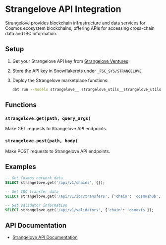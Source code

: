 # Strangelove API Integration

Strangelove provides blockchain infrastructure and data services for Cosmos ecosystem blockchains, offering APIs for accessing cross-chain data and IBC information.

## Setup

1. Get your Strangelove API key from [Strangelove Ventures](https://strangelove.ventures/)

2. Store the API key in Snowflakerets under `_FSC_SYS/STRANGELOVE`

3. Deploy the Strangelove marketplace functions:
   ```bash
   dbt run --models strangelove__ strangelove_utils__strangelove_utils
   ```

## Functions

### `strangelove.get(path, query_args)`
Make GET requests to Strangelove API endpoints.

### `strangelove.post(path, body)`
Make POST requests to Strangelove API endpoints.

## Examples

```sql
-- Get Cosmos network data
SELECT strangelove.get('/api/v1/chains', {});

-- Get IBC transfer data
SELECT strangelove.get('/api/v1/ibc/transfers', {'chain': 'cosmoshub', 'limit': 100});

-- Get validator information
SELECT strangelove.get('/api/v1/validators', {'chain': 'osmosis'});
```

## API Documentation

- [Strangelove API Documentation](https://docs.strangelove.ventures/)